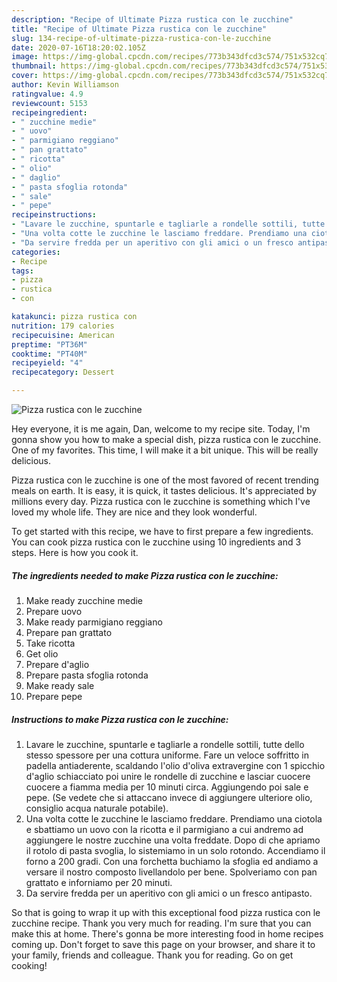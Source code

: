 ```yaml
---
description: "Recipe of Ultimate Pizza rustica con le zucchine"
title: "Recipe of Ultimate Pizza rustica con le zucchine"
slug: 134-recipe-of-ultimate-pizza-rustica-con-le-zucchine
date: 2020-07-16T18:20:02.105Z
image: https://img-global.cpcdn.com/recipes/773b343dfcd3c574/751x532cq70/pizza-rustica-con-le-zucchine-recipe-main-photo.jpg
thumbnail: https://img-global.cpcdn.com/recipes/773b343dfcd3c574/751x532cq70/pizza-rustica-con-le-zucchine-recipe-main-photo.jpg
cover: https://img-global.cpcdn.com/recipes/773b343dfcd3c574/751x532cq70/pizza-rustica-con-le-zucchine-recipe-main-photo.jpg
author: Kevin Williamson
ratingvalue: 4.9
reviewcount: 5153
recipeingredient:
- " zucchine medie"
- " uovo"
- " parmigiano reggiano"
- " pan grattato"
- " ricotta"
- " olio"
- " daglio"
- " pasta sfoglia rotonda"
- " sale"
- " pepe"
recipeinstructions:
- "Lavare le zucchine, spuntarle e tagliarle a rondelle sottili, tutte dello stesso spessore per una cottura uniforme. Fare un veloce soffritto in padella antiaderente, scaldando l&#39;olio d&#39;oliva extravergine con 1 spicchio d&#39;aglio schiacciato poi unire le rondelle di zucchine e lasciar cuocere cuocere a fiamma media per 10 minuti circa. Aggiungendo poi sale e pepe. (Se vedete che si attaccano invece di aggiungere ulteriore olio, consiglio acqua naturale potabile)."
- "Una volta cotte le zucchine le lasciamo freddare. Prendiamo una ciotola e sbattiamo un uovo con la ricotta e il parmigiano a cui andremo ad aggiungere le nostre zucchine una volta freddate. Dopo di che apriamo il rotolo di pasta svoglia, lo sistemiamo in un solo rotondo. Accendiamo il forno a 200 gradi. Con una forchetta buchiamo la sfoglia ed andiamo a versare il nostro composto livellandolo per bene. Spolveriamo con pan grattato e inforniamo per 20 minuti."
- "Da servire fredda per un aperitivo con gli amici o un fresco antipasto."
categories:
- Recipe
tags:
- pizza
- rustica
- con

katakunci: pizza rustica con 
nutrition: 179 calories
recipecuisine: American
preptime: "PT36M"
cooktime: "PT40M"
recipeyield: "4"
recipecategory: Dessert

---
```



![Pizza rustica con le zucchine](https://img-global.cpcdn.com/recipes/773b343dfcd3c574/751x532cq70/pizza-rustica-con-le-zucchine-recipe-main-photo.jpg)

Hey everyone, it is me again, Dan, welcome to my recipe site. Today, I'm gonna show you how to make a special dish, pizza rustica con le zucchine. One of my favorites. This time, I will make it a bit unique. This will be really delicious.

Pizza rustica con le zucchine is one of the most favored of recent trending meals on earth. It is easy, it is quick, it tastes delicious. It's appreciated by millions every day. Pizza rustica con le zucchine is something which I've loved my whole life. They are nice and they look wonderful.




To get started with this recipe, we have to first prepare a few ingredients. You can cook pizza rustica con le zucchine using 10 ingredients and 3 steps. Here is how you cook it.

<!--inarticleads1-->

##### The ingredients needed to make Pizza rustica con le zucchine:

1. Make ready  zucchine medie
1. Prepare  uovo
1. Make ready  parmigiano reggiano
1. Prepare  pan grattato
1. Take  ricotta
1. Get  olio
1. Prepare  d&#39;aglio
1. Prepare  pasta sfoglia rotonda
1. Make ready  sale
1. Prepare  pepe




<!--inarticleads2-->

##### Instructions to make Pizza rustica con le zucchine:

1. Lavare le zucchine, spuntarle e tagliarle a rondelle sottili, tutte dello stesso spessore per una cottura uniforme. Fare un veloce soffritto in padella antiaderente, scaldando l&#39;olio d&#39;oliva extravergine con 1 spicchio d&#39;aglio schiacciato poi unire le rondelle di zucchine e lasciar cuocere cuocere a fiamma media per 10 minuti circa. Aggiungendo poi sale e pepe. (Se vedete che si attaccano invece di aggiungere ulteriore olio, consiglio acqua naturale potabile).
1. Una volta cotte le zucchine le lasciamo freddare. Prendiamo una ciotola e sbattiamo un uovo con la ricotta e il parmigiano a cui andremo ad aggiungere le nostre zucchine una volta freddate. Dopo di che apriamo il rotolo di pasta svoglia, lo sistemiamo in un solo rotondo. Accendiamo il forno a 200 gradi. Con una forchetta buchiamo la sfoglia ed andiamo a versare il nostro composto livellandolo per bene. Spolveriamo con pan grattato e inforniamo per 20 minuti.
1. Da servire fredda per un aperitivo con gli amici o un fresco antipasto.




So that is going to wrap it up with this exceptional food pizza rustica con le zucchine recipe. Thank you very much for reading. I'm sure that you can make this at home. There's gonna be more interesting food in home recipes coming up. Don't forget to save this page on your browser, and share it to your family, friends and colleague. Thank you for reading. Go on get cooking!
